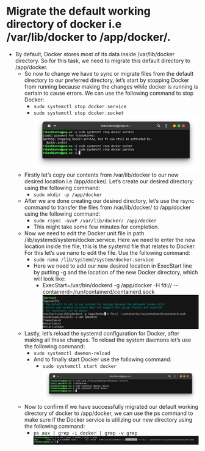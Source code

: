 # Migrate the default working directory of docker i.e /var/lib/docker to /app/docker/.

- By default, Docker stores most of its data inside /var/lib/docker directory. So for this task, we need to migrate this default directory to /app/docker.
  - So now to change we have to sync or migrate files from the default directory to our preferred directory, let’s start by stopping Docker from running because making the changes while docker is running is certain to cause errors. We can use the following command to stop Docker:
    - `sudo systemctl stop docker.service`
    - `sudo systemctl stop docker.socket`<br/>
  ![stop docker service and socket](https://github.com/LF-DevOps-Intern/4_5_server-docker_security-krishna-rikeshkarma/blob/main/Qno2/snapshots/stopping%20docker%20service%20and%20socket.png)
  - Firstly let’s copy our contents from /var/lib/docker to our new desired location i.e /app/docker/. Let’s create our desired directory using the following command:
    - `sudo mkdir -p /app/docker`
  - After we are done creating our desired directory, let’s use the rsync command to transfer the files from /var/lib/docker/ to /app/docker using the following command:
    - `sudo rsync -avxP /var/lib/docker/ /app/docker`
    - This might take some few minutes for completion.
  - Now we need to edit the Docker unit file in path /lib/systemd/system/docker.service. Here we need to enter the new location inside the file, this is the systemd file that relates to Docker. For this let’s use nano to edit the file. Use the following command:
    - `sudo nano /lib/systemd/system/docker.service`
    - Here we need to add our new desired location in ExecStart line by putting -g and the location of the new Docker directory, which will look like:
      - ExecStart=/usr/bin/dockerd -g /app/docker -H fd:// --containerd=/run/containerd/containerd.sock<br/>
  ![setting new desired location](https://github.com/LF-DevOps-Intern/4_5_server-docker_security-krishna-rikeshkarma/blob/main/Qno2/snapshots/setting%20new%20desired%20location.png)
  - Lastly, let’s reload the systemd configuration for Docker, after making all these changes. To reload the system daemons let’s use the following command: 
    - `sudo systemctl daemon-reload`
    - And to finally start Docker use the following command:
      - `sudo systemctl start docker`<br/>
  ![starting docker daemon and docker](https://github.com/LF-DevOps-Intern/4_5_server-docker_security-krishna-rikeshkarma/blob/main/Qno2/snapshots/staring%20docker%20daemon%20and%20docker.png)
  - Now to confirm if we have successfully migrated our default working directory of docker to /app/docker, we can use the ps command to make sure if the Docker service is utilizing our new directory using the following command:
    - `ps aux | grep -i docker | grep -v grep`<br/>
  ![showing docker using new directory](https://github.com/LF-DevOps-Intern/4_5_server-docker_security-krishna-rikeshkarma/blob/main/Qno2/snapshots/showing%20docker%20using%20new%20directory.png)